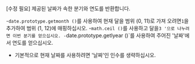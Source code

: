 [수정 필요]
제공된 날짜가 속한 분기와 연도를 반환합니다.

-`date.prototype.getmonth ()`를 사용하여 현재 달을 범위 (0, 11)로 가져 오려면`1`을 추가하여 범위 (1, 12)에 매핑하십시오.
-`math.ceil ()`를 사용하고 달을`3 '으로 나누려면 이번 분기를 얻으십시오.
-`date.prototype.getlyear ()`를 사용하여 주어진 '날짜'에서 연도를 얻으십시오.
- 기본적으로 현재 날짜를 사용하려면 '날짜'인 인수를 생략하십시오.